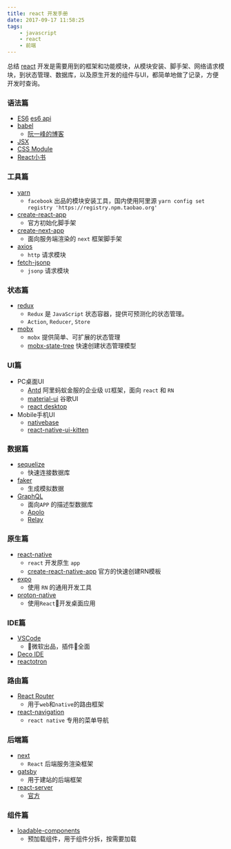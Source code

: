 ```yaml
---
title: react 开发手册
date: 2017-09-17 11:58:25
tags:
    - javascript
    - react
    - 前端
---
```


总结 [react](https://reactjs.org/) 开发是需要用到的框架和功能模块，从模块安装、脚手架、网络请求模块，到状态管理、数据库，以及原生开发的组件与UI，都简单地做了记录，方便开发时查询。

<!--more-->

### 语法篇

- [ES6](http://es6.ruanyifeng.com/)
    [es6 api](http://es6-features.org/#Constants)
- [babel](https://babeljs.cn/)
    - [阮一峰的博客](http://www.ruanyifeng.com/blog/2016/01/babel.html)
- [JSX](https://hulufei.gitbooks.io/react-tutorial/content/jsx-in-depth.html)
- [CSS Module](https://github.com/camsong/blog/issues/5)
- [React小书](http://huziketang.com/books/react/)


### 工具篇

- [yarn](https://yarnpkg.com/zh-Hans/)
    - `facebook` 出品的模块安装工具，国内使用阿里源 `yarn config set registry 'https://registry.npm.taobao.org'`
- [create-react-app](https://www.npmjs.com/package/create-react-app)
    - 官方初始化脚手架
- [create-next-app](https://www.npmjs.com/package/create-next-app)
    - 面向服务端渲染的 `next` 框架脚手架
- [axios](https://www.npmjs.com/package/axios) 
    - `http` 请求模块
- [fetch-jsonp](https://www.npmjs.com/package/fetch-jsonp)
    - `jsonp` 请求模块

### 状态篇

- [redux](http://cn.redux.js.org/index.html)
    - `Redux` 是 `JavaScript` 状态容器，提供可预测化的状态管理。
    - `Action`, `Reducer`, `Store`
- [mobx](http://cn.mobx.js.org/)
    - `mobx` 提供简单、可扩展的状态管理
    - [mobx-state-tree](https://www.npmjs.com/package/mobx-state-tree) 快速创建状态管理模型

### UI篇

- PC桌面UI
    - [Antd](https://ant.design/) 阿里蚂蚁金服的企业级 `UI`框架，面向 `react` 和 `RN` 
    - [material-ui](http://www.material-ui.com/#/get-started/usage) 谷歌UI
    - [react desktop](http://reactdesktop.js.org/)
- Mobile手机UI
    - [nativebase](https://nativebase.io/)
    - [react-native-ui-kitten](https://akveo.github.io/react-native-ui-kitten/#/home)
### 数据篇

- [sequelize](https://www.npmjs.com/package/sequelize)
    - 快速连接数据库
- [faker](https://www.npmjs.com/package/faker)
    - 生成模拟数据
- [GraphQL](http://graphql.org/)
    - 面向`APP` 的描述型数据库
    - [Apolo](https://www.apollographql.com/)
    - [Relay](https://facebook.github.io/relay/)

### 原生篇

- [react-native](http://www.reactnativeexpress.com/)
    - `react` 开发原生 `app`
    - [create-react-native-app](https://github.com/react-community/create-react-native-app) 官方的快速创建RN模板
- [expo](https://expo.io/)
    - 使用 `RN` 的通用开发工具
- [proton-native](https://github.com/kusti8/proton-native)
    - 使用`React`开发桌面应用

### IDE篇

- [VSCode](https://code.visualstudio.com/)
    - 微软出品，插件全面
- [Deco IDE](https://www.decoide.org/)
- [reactotron](https://github.com/infinitered/reactotron)

### 路由篇

- [React Router](https://reacttraining.com/react-router/)
    - 用于`web`和`native`的路由框架
- [react-navigation](https://reactnavigation.org/)
    - `react native` 专用的菜单导航

### 后端篇

- [next](https://github.com/zeit/next.js/)
    - `React` 后端服务渲染框架
- [gatsby](https://www.gatsbyjs.org/)
    - 用于建站的后端框架
- [react-server](https://react-server.io/)
    - [官方](https://reactjs.org/docs/react-dom-server.html)

### 组件篇

- [loadable-components](https://github.com/smooth-code/loadable-components/)
    - 预加载组件，用于组件分拆，按需要加载